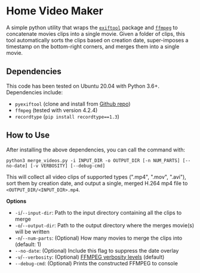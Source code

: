 # Home Video Maker

A simple python utility that wraps the [`exiftool`](https://github.com/smarnach/pyexiftool) package and [`ffmpeg`](https://ffmpeg.org/) to concatenate movies clips into a single movie. Given a folder of clips, this tool automatically sorts the clips based on creation date, super-imposes a timestamp on the bottom-right corners, and merges them into a single movie.

## Dependencies

This code has been tested on Ubuntu 20.04 with Python 3.6+. Dependencies include:

 * `pyexiftool` (clone and install from [Github repo](https://github.com/smarnach/pyexiftool))
 * `ffmpeg` (tested with version 4.2.4)
 * `recordtype` (`pip install recordtype==1.3`)

## How to Use

After installing the above dependencies, you can call the command with:

```
python3 merge_videos.py -i INPUT_DIR -o OUTPUT_DIR [-n NUM_PARTS] [--no-date] [-v VERBOSITY] [--debug-cmd]
```

This will collect all video clips of supported types (".mp4", ".mov", ".avi"), sort them by creation date, and output a single, merged H.264 mp4 file to `<OUTPUT_DIR/<INPUT_DIR>.mp4`.

**Options**
 * `-i`/`--input-dir`: Path to the input directory containing all the clips to merge
 * `-o`/`--output-dir`: Path to the output directory where the merges movie(s) will be written
 * `-n`/`--num-parts`: (Optional) How many movies to merge the clips into (default: 1)
 * `--no-date`: (Optional) Include this flag to suppress the date overlay
 * `-v`/`--verbosity`: (Optional) [FFMPEG verbosity levels](https://superuser.com/a/438280) (default)
 * `--debug-cmd`: (Optional) Prints the constructed FFMPEG to console